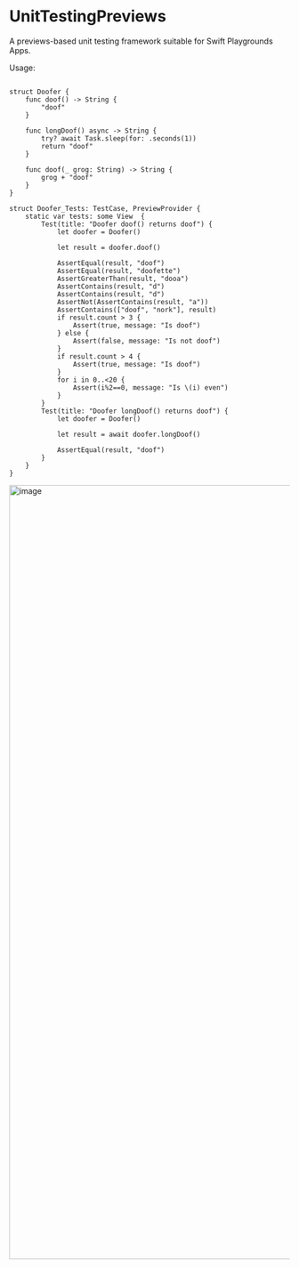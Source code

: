 # UnitTestingPreviews

A previews-based unit testing framework suitable for Swift Playgrounds Apps.

Usage:

```

struct Doofer {
    func doof() -> String {
        "doof"
    }
    
    func longDoof() async -> String {
        try? await Task.sleep(for: .seconds(1))
        return "doof"
    }
    
    func doof(_ grog: String) -> String {
        grog + "doof"
    }
}

struct Doofer_Tests: TestCase, PreviewProvider {
    static var tests: some View  {
        Test(title: "Doofer doof() returns doof") {
            let doofer = Doofer()
            
            let result = doofer.doof()
            
            AssertEqual(result, "doof")
            AssertEqual(result, "doofette")
            AssertGreaterThan(result, "dooa")
            AssertContains(result, "d")            
            AssertContains(result, "d")            
            AssertNot(AssertContains(result, "a")) 
            AssertContains(["doof", "nork"], result)
            if result.count > 3 {
                Assert(true, message: "Is doof")
            } else {
                Assert(false, message: "Is not doof")
            }
            if result.count > 4 {
                Assert(true, message: "Is doof")
            }
            for i in 0..<20 {
                Assert(i%2==0, message: "Is \(i) even")
            }
        }
        Test(title: "Doofer longDoof() returns doof") {
            let doofer = Doofer()
            
            let result = await doofer.longDoof()
            
            AssertEqual(result, "doof")   
        }
    }
}

```

<img width="1392" alt="image" src="https://user-images.githubusercontent.com/20416941/204672527-7b8e56a7-818d-444e-a53f-fd70d8a95428.png">
